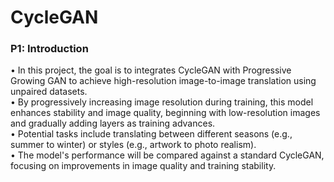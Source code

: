 # CycleGAN

###  P1: Introduction
• In this project, the goal is to integrates CycleGAN with Progressive Growing
GAN to achieve high-resolution image-to-image translation using unpaired
datasets.<br>
• By progressively increasing image resolution during training, this model
enhances stability and image quality, beginning with low-resolution images and
gradually adding layers as training advances.<br>
• Potential tasks include translating between different seasons (e.g., summer to
winter) or styles (e.g., artwork to photo realism).<br>
• The model's performance will be compared against a standard CycleGAN,
focusing on improvements in image quality and training stability.
